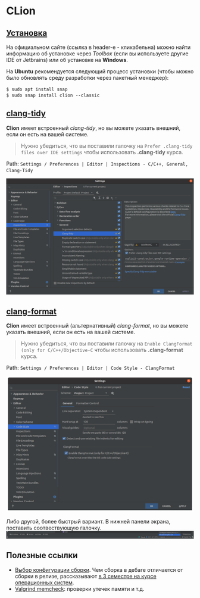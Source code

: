 # CLion

## [Установка](https://www.jetbrains.com/help/clion/installation-guide.html)
На официальном сайте (ссылка в header-e - кликабельна) можно найти информацию об установке через *Toolbox* (если вы используете другие IDE от Jetbrains) или об установке на __Windows__. 

На __Ubuntu__ рекомендуется следующий процесс установки (чтобы можно было обновлять среду разработки через пакетный менеджер):
```console
$ sudo apt install snap
$ sudo snap install clion --classic
```

## [clang-tidy](https://www.jetbrains.com/help/clion/clang-tidy-checks-support.html)
__Clion__ имеет встроенный *clang-tidy*, но вы можете указать внешний, если он есть на вашей системе.

> Нужно убедиться, что вы поставили галочку на `Prefer .clang-tidy files over IDE settings` чтобы использовать __.clang-tidy__ курса.

Path: `Settings / Preferences | Editor | Inspections - C/C++, General, Clang-Tidy`

![clang-tidy-clion](../images/clang-tidy-clion.png)

## [clang-format](https://www.jetbrains.com/help/clion/clangformat-as-alternative-formatter.html)

__Clion__ имеет встроенный (альтернативный) *clang-format*, но вы можете указать внешний, если он есть на вашей системе.

> Нужно убедиться, что вы поставили галочку на `Enable ClangFormat (only for C/C++/Objective-C` чтобы использовать __.clang-format__ курса.

Path: `Settings / Preferences | Editor | Code Style - ClangFormat`

![clang-format-clion](../images/clang-format-clion.png)

Либо другой, более быстрый вариант. В нижней панели экрана, поставить соотвествующую галочку.
![clang-format-clion-another](../images/clang-format-another-clion.png)

## Полезные ссылки
- [Выбор конфигурации сборки](https://intellij-support.jetbrains.com/hc/en-us/community/posts/360000919039-Clion-how-to-build-cmake-to-support-debug-release). Чем сборка в дебаге отличается от сборки в релизе, рассказывают [в 3 семестре на курсе операционных систем](https://youtu.be/LXdAN2f3KX0?list=PLd7QXkfmSY7akIHUbZ-zT9pG-G3zIGQBh).
- [Valgrind memcheck](https://www.jetbrains.com/help/clion/memory-profiling-with-valgrind.html): проверки утечек памяти и т.д. 


